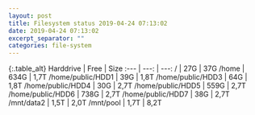 ```yaml
---
layout: post
title: Filesystem status 2019-04-24 07:13:02
date: 2019-04-24 07:13:02
excerpt_separator: ""
categories: file-system
---
```

{:.table_alt}
Harddrive | Free | Size
:--- | ---: | ---:
/ | 27G | 37G
/home | 634G | 1,7T
/home/public/HDD1 | 39G | 1,8T
/home/public/HDD3 | 64G | 1,8T
/home/public/HDD4 | 30G | 2,7T
/home/public/HDD5 | 559G | 2,7T
/home/public/HDD6 | 738G | 2,7T
/home/public/HDD7 | 38G | 2,7T
/mnt/data2 | 1,5T | 2,0T
/mnt/pool | 1,7T | 8,2T
